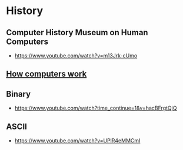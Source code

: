 # History

## Computer History Museum on Human Computers

* https://www.youtube.com/watch?v=m13Jrk-cUmo


## [How computers work](https://github.com/ThirdWorldProblems/homeschool/blob/master/how-computers-work.md)


## Binary

* https://www.youtube.com/watch?time_continue=1&v=hacBFrgtQjQ

## ASCII

* https://www.youtube.com/watch?v=UPlR4eMMCmI
